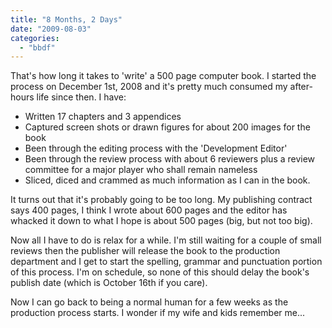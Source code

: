 ```yaml
---
title: "8 Months, 2 Days"
date: "2009-08-03"
categories: 
  - "bbdf"
---
```


That's how long it takes to 'write' a 500 page computer book. I started the process on December 1st, 2008 and it's pretty much consumed my after-hours life since then. I have:

- Written 17 chapters and 3 appendices
- Captured screen shots or drawn figures for about 200 images for the book
- Been through the editing process with the 'Development Editor'
- Been through the review process with about 6 reviewers plus a review committee for a major player who shall remain nameless
- Sliced, diced and crammed as much information as I can in the book.

It turns out that it's probably going to be too long. My publishing contract says 400 pages, I think I wrote about 600 pages and the editor has whacked it down to what I hope is about 500 pages (big, but not too big).

Now all I have to do is relax for a while. I'm still waiting for a couple of small reviews then the publisher will release the book to the production department and I get to start the spelling, grammar and punctuation portion of this process. I'm on schedule, so none of this should delay the book's publish date (which is October 16th if you care).

Now I can go back to being a normal human for a few weeks as the production process starts. I wonder if my wife and kids remember me...
